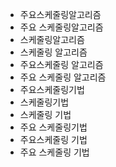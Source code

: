 - 주요스케줄링알고리즘
- 주요 스케줄링알고리즘
- 스케줄링알고리즘
- 스케줄링 알고리즘
- 주요스케줄링 알고리즘
- 주요 스케줄링 알고리즘
- 주요스케줄링기법
- 스케줄링기법
- 스케줄링 기법
- 주요 스케줄링기법
- 주요스케줄링 기법
- 주요 스케줄링 기법
